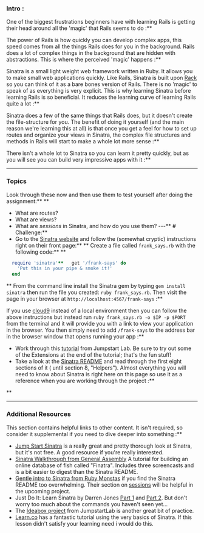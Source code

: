 ### Intro :
>
One of the biggest frustrations beginners have with learning Rails is getting their head around all the 'magic' that Rails seems to do :**

The power of Rails is how quickly you can develop complex apps, this speed comes from all the things Rails does for you in the background. Rails does a lot of complex things in the background that are hidden with abstractions. This is where the perceived 'magic' happens :**

Sinatra is a small light weight web framework written in Ruby. It allows you to make small web applications quickly. Like Rails, Sinatra is built upon [Rack](http://rack.github.io/) so you can think of it as a bare bones version of Rails. There is no 'magic' to speak of as everything is very explicit. This is why learning Sinatra before learning Rails is so beneficial. It reduces the learning curve of learning Rails quite a lot :**

Sinatra does a few of the same things that Rails does, but it doesn't create the file-structure for you.  The benefit of doing it yourself (and the main reason we're learning this at all) is that once you get a feel for how to set up routes and organize your views in Sinatra, the complex file structures and methods in Rails will start to make a whole lot more sense :**

There isn't a whole lot to Sinatra so you can learn it pretty quickly, but as you will see you can build very impressive apps with it :**



---


### Topics
Look through these now and then use them to test yourself after doing the assignment:** ** 
* What are routes?
* What are views?
* What are _sessions_ in Sinatra, and how do you use them?
---** # Challenge:** <div class="lesson-content__panel" markdown="1">
* Go to the [Sinatra website](http://www.sinatrarb.com/) and follow the (somewhat cryptic) instructions right on their front page:** ** 
Create a file called `frank_says.rb` with the following code:** ** 
```ruby
  require 'sinatra'**   get '/frank-says' do
    'Put this in your pipe & smoke it!'
  end
```
** From the command line install the Sinatra gem by typing `gem install sinatra` then run the file you created: `ruby frank_says.rb`. Then visit the page in your browser at `http://localhost:4567/frank-says` :**

If you use [cloud9](https://c9.io) instead of a local environment then you can follow the above instructions but instead run `ruby frank_says.rb -o $IP -p $PORT` from the terminal and it will provide you with a link to view your application in the browser. You then simply need to add `/frank-says` to the address bar in the browser window that opens running your app :**



* Work through this [tutorial](http://tutorials.jumpstartlab.com/projects/web_guesser.html) from Jumpstart Lab. Be sure to try out some of the Extensions at the end of the tutorial; that's the fun stuff!
* Take a look at the [Sinatra README](http://www.sinatrarb.com/intro.html) and read through the first eight sections of it ( until section 8, "Helpers"). Almost everything you will need to know about Sinatra is right here on this page so use it as a reference when you are working through the project :**

</div>** 

---


### Additional Resources
This section contains helpful links to other content. It isn't required, so consider it supplemental if you need to dive deeper into something :**



* [Jump Start Sinatra](https://www.sitepoint.com/store/jump-start-sinatra/) is a really great and pretty thorough look at Sinatra, but it's not free.  A good resource if you're really interested.
* [Sinatra Walkthrough from General Assembly](https://github.com/ga-wdi-lessons/sinatra-walkthrough) A tutorial for building an online database of fish called "Finatra". Includes three screencasts and is a bit easier to digest than the Sinatra README.  
* [Gentle intro to Sinatra from Ruby Monstas](http://webapps-for-beginners.rubymonstas.org/sinatra.html) if you find the Sinatra README too overwhelming. Their section on [sessions](http://webapps-for-beginners.rubymonstas.org/sessions.html) will be helpful in the upcoming project.
* Just Do It: Learn Sinatra by Darren Jones [Part 1](https://www.sitepoint.com/just-do-it-learn-sinatra-i/) and [Part 2](https://www.sitepoint.com/just-do-it-learn-sinatra-ii-2/). But don't worry too much about the commands you haven't seen yet… 
* The [Ideabox project](http://tutorials.jumpstartlab.com/projects/idea_box.html) from JumpstartLab is another great bit of practice.
* [Learn.co](https://learn.co/lessons/what-is-sinatra) has a fantastic tutorial using the very basics of Sinatra. If this lesson didn't satisfy your learning need i would do this.
